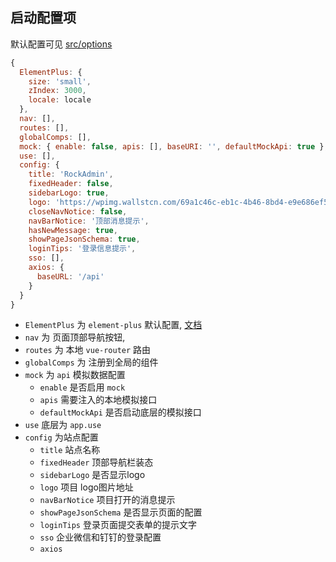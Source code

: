 ## 启动配置项

默认配置可见 [src/options](https://github.com/daodao97/rock-admin/blob/master/src/options.js)

```javascript
{
  ElementPlus: {
    size: 'small',
    zIndex: 3000,
    locale: locale
  },
  nav: [],
  routes: [],
  globalComps: [],
  mock: { enable: false, apis: [], baseURI: '', defaultMockApi: true },
  use: [],
  config: {
    title: 'RockAdmin',
    fixedHeader: false,
    sidebarLogo: true,
    logo: 'https://wpimg.wallstcn.com/69a1c46c-eb1c-4b46-8bd4-e9e686ef5251.png',
    closeNavNotice: false,
    navBarNotice: '顶部消息提示',
    hasNewMessage: true,
    showPageJsonSchema: true,
    loginTips: '登录信息提示',
    sso: [],
    axios: {
      baseURL: '/api'
    }
  }
}
```

- `ElementPlus` 为 `element-plus` 默认配置, [文档](https://element-plus.gitee.io/#/quan-ju-pei-zhi)
- `nav` 为 页面顶部导航按钮,
- `routes` 为 本地 `vue-router` 路由
- `globalComps` 为 注册到全局的组件
- `mock` 为 `api` 模拟数据配置
    - `enable` 是否启用 `mock`
    - `apis` 需要注入的本地模拟接口
    - `defaultMockApi` 是否启动底层的模拟接口
- `use` 底层为 `app.use`
- `config` 为站点配置
    - `title` 站点名称
    - `fixedHeader` 顶部导航栏装态
    - `sidebarLogo` 是否显示logo
    - `logo` 项目 logo图片地址
    - `navBarNotice` 项目打开的消息提示
    - `showPageJsonSchema` 是否显示页面的配置
    - `loginTips` 登录页面提交表单的提示文字
    - `sso` 企业微信和钉钉的登录配置
    - `axios`

